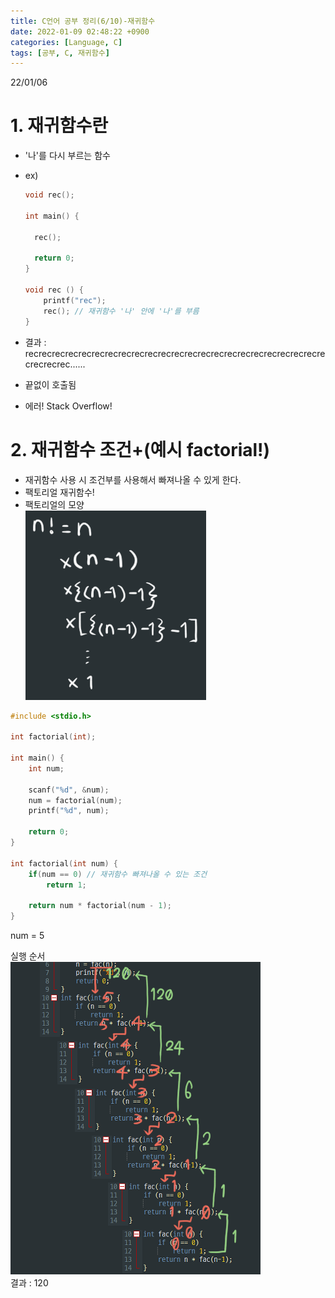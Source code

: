 ```yaml
---
title: C언어 공부 정리(6/10)-재귀함수
date: 2022-01-09 02:48:22 +0900
categories: [Language, C]
tags: [공부, C, 재귀함수]
---
```


22/01/06
# 1. 재귀함수란
- '나'를 다시 부르는 함수
- ex)
  ```c
  void rec();

  int main() {

    rec();
      
    return 0;
  }

  void rec () {
      printf("rec");
      rec(); // 재귀함수 '나' 안에 '나'를 부름
  }
  ```

- 결과 : recrecrecrecrecrecrecrecrecrecrecrecrecrecrecrecrecrecrecrecrecrecrecrecrecrec......
- 끝없이 호출됨
- 에러! Stack Overflow!

# 2. 재귀함수 조건+(예시 factorial!)
- 재귀함수 사용 시 조건부를 사용해서 빠져나올 수 있게 한다.
- 팩토리얼 재귀함수!
- 팩토리얼의 모양<br>
  ![factorial_1](../../../assets/imgs/factorial_1.png)

```c
#include <stdio.h>

int factorial(int);

int main() {
    int num;

    scanf("%d", &num);
    num = factorial(num);
    printf("%d", num);

    return 0;
}

int factorial(int num) {
    if(num == 0) // 재귀함수 빠져나올 수 있는 조건
        return 1;
    
    return num * factorial(num - 1);
}
```
num = 5<br>

실행 순서 <br>
![factorial](../../../assets/imgs/factorial_2.png)<br>
결과 : 120